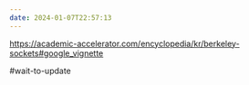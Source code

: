 ```yaml
---
date: 2024-01-07T22:57:13
---
```

https://academic-accelerator.com/encyclopedia/kr/berkeley-sockets#google_vignette

#wait-to-update 